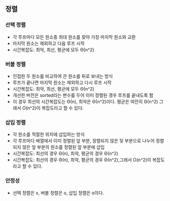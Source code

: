 ## 정렬
### 선택 정렬
- 각 루프마다 모든 원소중 최대 원소를 찾아 가장 마지막 원소와 교환
- 마지막 원소는 제외하고 다음 루프 시작
- 시간복잡도: 최악, 최선, 평균에 모두 Θ(n^2)

### 버블 정렬
- 인접한 두 원소를 비교하여 큰 원소를 뒤로 보내는 방식
- 루프가 끝나면 마지막 원소는 제외하고 다시 루프 시작
- 시간복잡도: 최악, 최선, 평균에 모두 Θ(n^2)
- 개선한 버전은 sorted라는 변수를 두어 이미 정렬된 경우 루프를 끝내도록 함
- 이 경우 최선의 시간복잡도는 Θ(n), 최악은 Θ(n^2)이다. 평균은 여전히 Θ(n^2) 그래서 O(n^2)이 복잡도라고 할 수 있다.  

### 삽입 정렬
- 각 원소를 적절한 위치에 삽입하는 방식
- 각 루프마다 배열에서 이미 정렬된 앞 부분, 정렬되지 않은 뒷 부분으로 나누어 정렬되지 않은 앞 부분의 원소를 정렬된 앞 부분에 삽입
- 시간복잡도: 최선의 경우 Θ(n), 최악, 평균의 경우 Θ(n^2)
- 시간복잡도: 최선의 경우 Θ(n), 최악, 평균의 경우 Θ(n^2),그래서 O(n^2)이 복잡도라고 할 수 있다.

### 안정성
- 선택 정렬은 x, 버블 정렬은 o, 삽입 정렬은 o이다.
